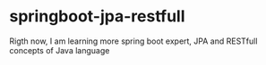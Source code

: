 # springboot-jpa-restfull
Rigth now, I am learning more spring boot expert, JPA and RESTfull concepts of Java language
